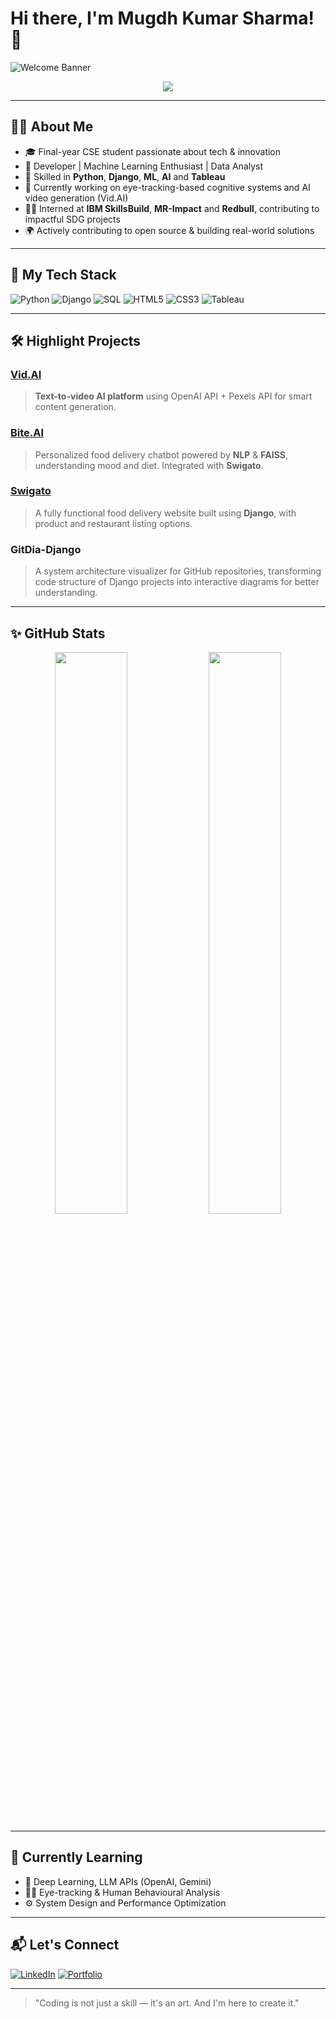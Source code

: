 # Hi there, I'm Mugdh Kumar Sharma! 👋

![Welcome Banner](https://capsule-render.vercel.app/api?type=waving&color=gradient&height=200&section=header&text=Welcome%20to%20My%20GitHub!&fontSize=30&fontAlign=center&fontColor=ffffff)

<p align="center">
  <img src="https://readme-typing-svg.herokuapp.com?font=Fira+Code&size=24&pause=1000&color=00BFFF&center=true&vCenter=true&width=435&lines=Software+Developer;Open+Source+Contributor;AI+%26+ML+Explorer;Public+Speaker+%7C+Team+Builder" />
</p>

---

## 🙋‍♂️ About Me

- 🎓 Final-year CSE student passionate about tech & innovation
- 💼 Developer | Machine Learning Enthusiast | Data Analyst
- 🧠 Skilled in **Python**, **Django**, **ML**, **AI** and **Tableau**
- 🚀 Currently working on eye-tracking-based cognitive systems and AI video generation (Vid.AI)
- 🧑‍💻 Interned at **IBM SkillsBuild**, **MR-Impact** and **Redbull**, contributing to impactful SDG projects
- 🌍 Actively contributing to open source & building real-world solutions

---

## 🚀 My Tech Stack

![Python](https://img.shields.io/badge/Python-3776AB?style=for-the-badge&logo=python&logoColor=white)
![Django](https://img.shields.io/badge/Django-092E20?style=for-the-badge&logo=django&logoColor=white)
![SQL](https://img.shields.io/badge/SQL-336791?style=for-the-badge&logo=postgresql&logoColor=white)
![HTML5](https://img.shields.io/badge/HTML5-E34F26?style=for-the-badge&logo=html5&logoColor=white)
![CSS3](https://img.shields.io/badge/CSS3-1572B6?style=for-the-badge&logo=css3&logoColor=white)
![Tableau](https://img.shields.io/badge/Tableau-E97627?style=for-the-badge&logo=tableau&logoColor=white)

---

## 🛠️ Highlight Projects

### [Vid.AI](https://github.com/mugdh04/Vid.AI)
> **Text-to-video AI platform** using OpenAI API + Pexels API for smart content generation.

### [Bite.AI](https://github.com/mugdh04/Swigato)
> Personalized food delivery chatbot powered by **NLP** & **FAISS**, understanding mood and diet.
> Integrated with **Swigato**.

### [Swigato](https://github.com/mugdh04/Swigato)
> A fully functional food delivery website built using **Django**, with product and restaurant listing options.

### GitDia-Django
> A system architecture visualizer for GitHub repositories, transforming code structure of Django projects into interactive diagrams for better understanding.

---

## ✨ GitHub Stats

<p align="center">
  <img width="48%" src="https://github-readme-stats.vercel.app/api?username=mugdh04&show_icons=true&theme=github_dark" />
  <img width="48%" src="https://github-readme-streak-stats.herokuapp.com/?user=mugdh04&theme=github-dark" />
</p>

---

## 🌱 Currently Learning

- 🤖 Deep Learning, LLM APIs (OpenAI, Gemini)
- 🕵️‍♂️ Eye-tracking & Human Behavioural Analysis
- ⚙️ System Design and Performance Optimization

---

## 📬 Let's Connect

[![LinkedIn](https://img.shields.io/badge/-LinkedIn-0077B5?style=flat-square&logo=Linkedin&logoColor=white)](https://www.linkedin.com/in/mugdh04) 
[![Portfolio](https://img.shields.io/badge/-MyPortfolio-24292E?style=flat-square&logo=github&logoColor=white)](https://mugdh.ct.ws)

---

> "Coding is not just a skill — it's an art. And I'm here to create it."


<!--
**mugdh04/mugdh04** is a ✨ _special_ ✨ repository because its `README.md` (this file) appears on your GitHub profile.

Here are some ideas to get you started:

- 🔭 I’m currently working on ...
- 🌱 I’m currently learning ...
- 👯 I’m looking to collaborate on ...
- 🤔 I’m looking for help with ...
- 💬 Ask me about ...
- 📫 How to reach me: ...
- 😄 Pronouns: ...
- ⚡ Fun fact: ...
-->
